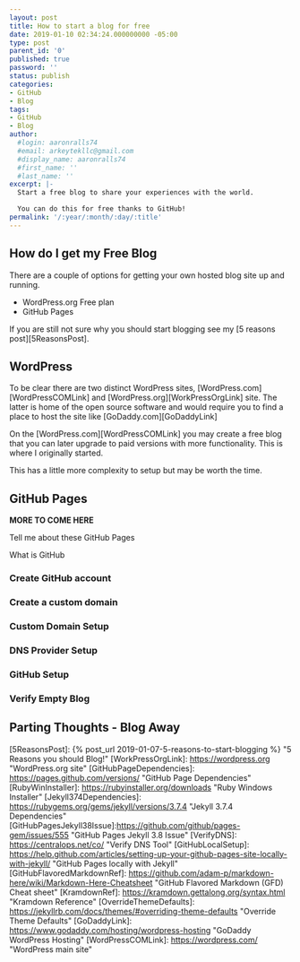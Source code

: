 ```yaml
---
layout: post
title: How to start a blog for free
date: 2019-01-10 02:34:24.000000000 -05:00
type: post
parent_id: '0'
published: true
password: ''
status: publish
categories:
- GitHub
- Blog
tags:
- GitHub
- Blog
author:
  #login: aaronralls74
  #email: arkeytekllc@gmail.com
  #display_name: aaronralls74
  #first_name: ''
  #last_name: ''
excerpt: |-
  Start a free blog to share your experiences with the world.

  You can do this for free thanks to GitHub!
permalink: '/:year/:month/:day/:title'
---
```


## How do I get my Free Blog

There are a couple of options for getting your own hosted blog site up and running.
- WordPress.org Free plan
- GitHub Pages

If you are still not sure why you should start blogging see my [5 reasons post][5ReasonsPost].

## WordPress

To be clear there are two distinct WordPress sites, [WordPress.com][WordPressCOMLink] and [WordPress.org][WorkPressOrgLink] site. The latter is home of the open source software and would require you to find a place to host the site like [GoDaddy.com][GoDaddyLink]

On the [WordPress.com][WordPressCOMLink] you may create a free blog that you can later upgrade to paid versions with more functionality. This is where I originally started.

This has a little more complexity to setup but may be worth the time.

## GitHub Pages

**MORE TO COME HERE**

Tell me about these GitHub Pages

What is GitHub

### Create GitHub account

### Create a custom domain

### Custom Domain Setup

### DNS Provider Setup

### GitHub Setup

### Verify Empty Blog

## Parting Thoughts - Blog Away

[5ReasonsPost]: {% post_url 2019-01-07-5-reasons-to-start-blogging %}  "5 Reasons you should Blog!"
[WorkPressOrgLink]: https://wordpress.org "WordPress.org site"
[GitHubPageDependencies]: https://pages.github.com/versions/ "GitHub Page Dependencies"
[RubyWinInstaller]: https://rubyinstaller.org/downloads "Ruby Windows Installer"
[Jekyll374Dependencies]: https://rubygems.org/gems/jekyll/versions/3.7.4 "Jekyll 3.7.4 Dependencies"
[GitHubPagesJekyll38Issue]:https://github.com/github/pages-gem/issues/555 "GitHub Pages Jekyll 3.8 Issue"
[VerifyDNS]: https://centralops.net/co/ "Verify DNS Tool"
[GitHubLocalSetup]: https://help.github.com/articles/setting-up-your-github-pages-site-locally-with-jekyll/ "GitHub Pages locally with Jekyll"
[GitHubFlavoredMarkdownRef]: https://github.com/adam-p/markdown-here/wiki/Markdown-Here-Cheatsheet "GitHub Flavored Markdown (GFD) Cheat sheet"
[KramdownRef]: https://kramdown.gettalong.org/syntax.html "Kramdown Reference"
[OverrideThemeDefaults]: https://jekyllrb.com/docs/themes/#overriding-theme-defaults "Override Theme Defaults"
[GoDaddyLink]: https://www.godaddy.com/hosting/wordpress-hosting "GoDaddy WordPress Hosting"
[WordPressCOMLink]: https://wordpress.com/ "WordPress main site"
